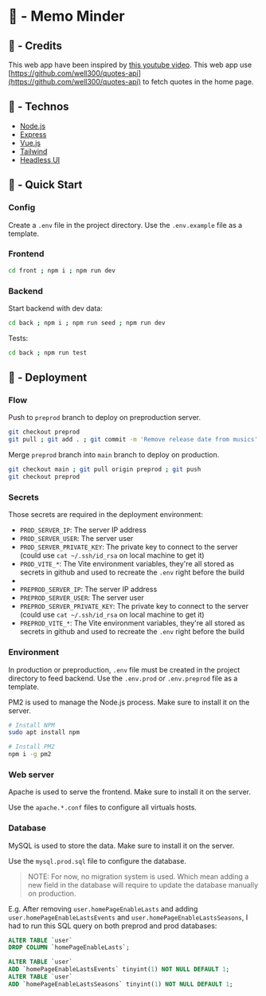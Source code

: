 # 📝 - Memo Minder

## 📰 - Credits

This web app have been inspired by [this youtube video](https://www.youtube.com/watch?v=X7ZxomW71Vs).
This web app use [https://github.com/well300/quotes-api](https://github.com/well300/quotes-api) to fetch quotes in the home page.

## 📖 - Technos

- [Node.js](https://nodejs.org/en/)
- [Express](https://expressjs.com/)
- [Vue.js](https://vuejs.org/)
- [Tailwind](https://tailwindcss.com/)
- [Headless UI](https://headlessui.dev/)

## 🚀 - Quick Start

### Config

Create a `.env` file in the project directory. Use the `.env.example` file as a template.

### Frontend

```bash
cd front ; npm i ; npm run dev
```

### Backend

Start backend with dev data:

```bash
cd back ; npm i ; npm run seed ; npm run dev
```

Tests:

```bash
cd back ; npm run test
```

## 🚢 - Deployment

### Flow

Push to `preprod` branch to deploy on preproduction server.
```sh
git checkout preprod
git pull ; git add . ; git commit -m 'Remove release date from musics' ; git push
```

Merge `preprod` branch into `main` branch to deploy on production.
```sh
git checkout main ; git pull origin preprod ; git push
git checkout preprod    
```

### Secrets

Those secrets are required in the deployment environment:
- `PROD_SERVER_IP`: The server IP address
- `PROD_SERVER_USER`: The server user
- `PROD_SERVER_PRIVATE_KEY`: The private key to connect to the server (could use `cat ~/.ssh/id_rsa` on local machine to get it)
- `PROD_VITE_*`: The Vite environment variables, they're all stored as secrets in github and used to recreate the `.env` right before the build
- 
- `PREPROD_SERVER_IP`: The server IP address
- `PREPROD_SERVER_USER`: The server user
- `PREPROD_SERVER_PRIVATE_KEY`: The private key to connect to the server (could use `cat ~/.ssh/id_rsa` on local machine to get it)
- `PREPROD_VITE_*`: The Vite environment variables, they're all stored as secrets in github and used to recreate the `.env` right before the build

### Environment

In production or preproduction, `.env` file must be created in the project directory to feed backend. Use the `.env.prod` or `.env.preprod` file as a template.

PM2 is used to manage the Node.js process. Make sure to install it on the server.

```bash
# Install NPM
sudo apt install npm

# Install PM2
npm i -g pm2
```

### Web server

Apache is used to serve the frontend. Make sure to install it on the server.

Use the `apache.*.conf` files to configure all virtuals hosts.

### Database

MySQL is used to store the data. Make sure to install it on the server.

Use the `mysql.prod.sql` file to configure the database.

> NOTE: For now, no migration system is used. Which mean adding a new field in the database will require to update the database manually on production.

E.g. After removing `user.homePageEnableLasts` and adding `user.homePageEnableLastsEvents` and `user.homePageEnableLastsSeasons`, I had to run this SQL query on both preprod and prod databases:
```sql
ALTER TABLE `user`
DROP COLUMN `homePageEnableLasts`;

ALTER TABLE `user`
ADD `homePageEnableLastsEvents` tinyint(1) NOT NULL DEFAULT 1;
ALTER TABLE `user`
ADD `homePageEnableLastsSeasons` tinyint(1) NOT NULL DEFAULT 1;
```
